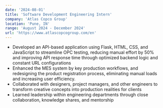 ```yaml
---
date: '2024-08-01'
title: 'Software Development Engineering Intern'
company: 'Atlas Copco Group'
location: 'Pune, IN'
range: 'August 2024 - December 2024'
url: 'https://www.atlascopcogroup.com/en'
---
```


- Developed an API-based application using Flask, HTML, CSS, and JavaScript to streamline OPC testing, reducing manual effort by 50% and 
  improving API response time through optimized backend logic and constant URL configurations
- Enhanced the MES system by key production workflows, and redesigning the product registration process, eliminating 
  manual loads and increasing user efficiency. 
- Collaborated with designers, project managers, and other engineers to transform creative concepts into production realities for clients 
- Learned leadership within engineering departments through close collaboration, knowledge shares, and mentorship
